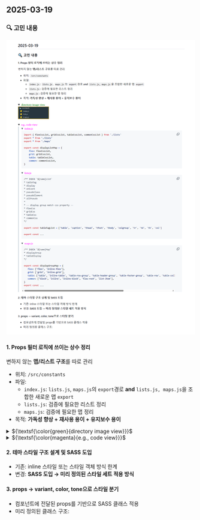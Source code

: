 ## 2025-03-19

### 🔍 고민 내용

![](./md_image/2025-03-20-00-26-46.png)

#### 1. Props 필터 로직에 쓰이는 상수 정리

변하지 않는 **맵/리스트 구조**를 따로 관리

-   위치: `/src/constants`
-   파일:
    -   `index.js`: `lists.js`, `maps.js`의 `export`경로 **and** `lists.js, maps.js`을 조합한 새로운 맵 `export`
    -   `lists.js`: 검증에 필요한 리스트 정리
    -   `maps.js`: 검증에 필요한 맵 정리
-   목적: **가독성 향상 + 재사용 용이 + 유지보수 용이**

<details> 
<summary> ${\textsf{\color{green}{directory image view}}}$ </summary>

![](./md_image/2025-03-20-00-14-23.png)

</details>

<details> 
<summary> ${\textsf{\color{magenta}{e.g., code view}}}$ </summary>

> <details>
> <summary> ${\textsf{\color{magenta}{index.js}}}$ </summary>
>
> ```javascript
> import { flexCssList, gridCssList, tableCssList, commonCssList } from './lists'
> export * from './lists'
> export * from './maps'
>
> export const displayListMap = {
>     flex: flexCssList,
>     grid: gridCssList,
>     table: tableCssList,
>     common: commonCssList,
> }
> ```
>
> </details>
>
> <details>
> <summary> ${\textsf{\color{magenta}{lists.js}}}$ </summary>
>
> ```javascript
> /** INDEX `${name}List`
> * tableTag
> * display
> * onEvent
> * pseudoClass
> * pseudoElement
> * allPseudo
> *
> * -- display group match css property --
> * flexCss
> * gridCss
> * tableCss
> * commonCss
> */
>
> export const tableTagList = ['table', 'caption', 'thead', 'tfoot', 'tbody', 'colgroup', 'tr', 'td', 'th', 'col']
>
> export const ...
> ```
>
> </details>
>
> <details>
> <summary> ${\textsf{\color{magenta}{maps.js}}}$ </summary>
>
> ```javascript
> /** INDEX `${name}Map`
> * displayGroup
> * tableDisplay
> */
>
> export const displayGroupMap = {
>    flex: ['flex', 'inline-flex'],
>    grid: ['grid', 'inline-grid'],
>    table: ['table', 'inline-table', 'table-row-group', 'table-header-group', 'table-footer-group', 'table-row', 'table-cell', 'table-column', 'table-column-group', 'table-caption'],
>    common: ['block', 'inline', 'inline-block', 'flow-root', 'list-item'],
> }
> export const ...
> ```
>
> </details>

</details>

#### 2. 테마 스타일 구조 설계 및 SASS 도입

-   기존: inline 스타일 또는 스타일 객체 방식 한계
-   변경: **SASS 도입 → 미리 정의된 스타일 세트 적용 방식**

#### 3. props → variant, color, tone으로 스타일 분기

-   컴포넌트에 전달된 props를 기반으로 SASS 클래스 적용
-   미리 정의된 클래스 구조:
